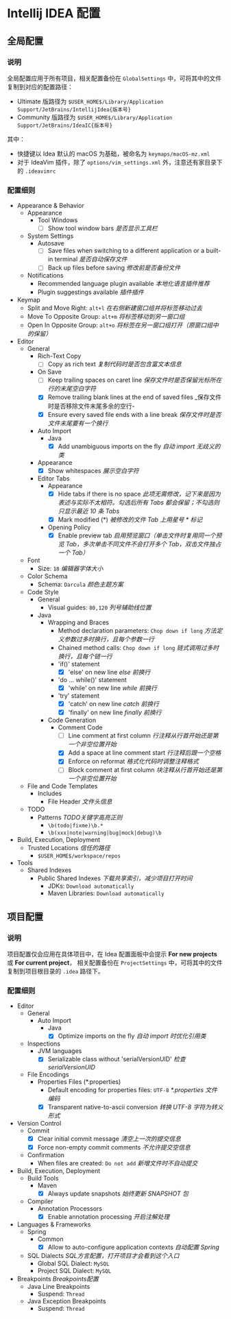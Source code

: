 # Intellij IDEA 配置

## 全局配置

### 说明

全局配置应用于所有项目，相关配置备份在 `GlobalSettings` 中，可将其中的文件复制到对应的配置路径：

+ Ultimate 版路径为 `$USER_HOME$/Library/Application Support/JetBrains/IntellijIdea{版本号}`
+ Community 版路径为 `$USER_HOME$/Library/Application Support/JetBrains/IdeaIC{版本号}`

其中：

+ 快捷键以 Idea 默认的 macOS 为基础，被命名为 `keymaps/macOS-mz.xml`
+ 对于 IdeaVim 插件，除了 `options/vim_settings.xml` 外，注意还有家目录下的 `.ideavimrc`

### 配置细则

* Appearance & Behavior
  * Appearance
    * Tool Windows
      * [ ] Show tool window bars _是否显示工具栏_
  * System Settings
    * Autosave
      * [ ] Save files when switching to a different application or a built-in terminal _是否自动保存文件_
      * [ ] Back up files before saving _修改前是否备份文件_
  * Notifications
    * Recommended language plugin available _本地化语言插件推荐_
    * Plugin suggestings available _插件插件_
* Keymap
  * Split and Move Right: `alt+l` _在右侧新建窗口组并将标签移动过去_
  * Move To Opposite Group: `alt+m` _将标签移动到另一窗口组_
  * Open In Opposite Group: `alt+o` _将标签在另一窗口组打开（原窗口组中的保留）_
* Editor
  * General
    * Rich-Text Copy
      * [ ] Copy as rich text _复制代码时是否包含富文本信息_
    * On Save
      * [ ] Keep trailing spaces on caret line _保存文件时是否保留光标所在行的末尾空白字符_
      * [x] Remove trailing blank lines at the end of saved files _保存文件时是否移除文件末尾多余的空行-
      * [x] Ensure every saved file ends with a line break _保存文件时是否文件末尾要有一个换行_
    * Auto Import
      * Java
        * [x] Add unambiguous imports on the fly _自动 import 无歧义的类_
    * Appearance
      * [x] Show whitespaces _展示空白字符_
    * Editor Tabs
      * Appearance
        * [x] Hide tabs if there is no space _此项无需修改，记下来是因为表述与实际不太相符。勾选后所有 Tabs 都会保留；不勾选则只显示最近 10 条 Tabs_
        * [x] Mark modified (*) _被修改的文件 Tab 上用星号 * 标记_
      * Opening Policy
        * [x] Enable preview tab _启用预览窗口（单击文件时复用同一个预览 Tab，多次单击不同文件不会打开多个 Tab，双击文件独占一个 Tab）_
  * Font
    * Size: `18` _编辑器字体大小_
  * Color Schema
    * Schema: `Darcula` _颜色主题方案_
  * Code Style
    * General
      * Visual guides: `80,120` _列号辅助线位置_
    * Java
      * Wrapping and Braces
        * Method declaration parameters: `Chop down if long` _方法定义参数过多时换行，且每个参数一行_
        * Chained method calls: `Chop down if long` _链式调用过多时换行，且每个链一行_
        * 'if()' statement
          * [x] 'else' on new line _else 前换行_
        * 'do ... while()' statement
          * [x] 'while' on new line _while 前换行_
        * 'try' statement
          * [x] 'catch' on new line _catch 前换行_
          * [x] 'finally' on new line _finally 前换行_
      * Code Generation
        * Comment Code
          * [ ] Line comment at first column _行注释从行首开始还是第一个非空位置开始_
          * [x] Add a space at line comment start _行注释后跟一个空格_
          * [x] Enforce on reformat _格式化代码时调整注释格式_
          * [ ] Block comment at first column _块注释从行首开始还是第一个非空位置开始_
  * File and Code Templates
    * Includes
      * File Header _文件头信息_
  * TODO
    * Patterns _TODO关键字高亮正则_
      * `\b(todo|fixme)\b.*`
      * `\b(xxx|note|warning|bug|mock|debug)\b`
* Build, Execution, Deployment
  * Trusted Locations _信任的路径_
    * `$USER_HOME$/workspace/repos`
* Tools
  * Shared Indexes
    * Public Shared Indexes _下载共享索引，减少项目打开时间_
      * JDKs: `Download automatically`
      * Maven Libraries: `Download automatically`

## 项目配置

### 说明

项目配置仅会应用在具体项目中，在 Idea 配置面板中会提示 **For new projects** 或 **For current project**， 相关配置备份在 `ProjectSettings` 中，可将其中的文件复制到项目根目录的 `.idea` 路径下。

### 配置细则

* Editor
  * General
    * Auto Import
      * Java
        * [x] Optimize imports on the fly _自动 import 时优化引用类_
  * Inspections
    * JVM languages
      * [x] Serializable class without 'serialVersionUID' _检查 serialVersionUID_
  * File Encodings
    * Properties Files (*.properties)
      * Default encoding for properties files: `UTF-8` _*.properties 文件编码_
      * [x] Transparent native-to-ascii conversion _转换 UTF-8 字符为转义形式_
* Version Control
  * Commit
    * [x] Clear initial commit message _清空上一次的提交信息_
    * [x] Force non-empty commit comments _不允许提交空信息_
  * Confirmation
    * When files are created: `Do not add` _新增文件时不自动提交_
* Build, Execution, Deployment
  * Build Tools
    * Maven
      * [x] Always update snapshots _始终更新 SNAPSHOT 包_
  * Compiler
    * Annotation Processors
      * [x] Enable annotation processing _开启注解处理_
* Languages & Frameworks
  * Spring
    * Common
      * [x] Allow to auto-configure application contexts _自动配置 Spring_
  * SQL Dialects _SQL方言配置，打开项目才会看到这个入口_
    * Global SQL Dialect: `MySQL`
    * Project SQL Dialect: `MySQL`
* Breakpoints _Breakpoints配置_
  * Java Line Breakpoints
    * Suspend: `Thread`
  * Java Exception Breakpoints
    * Suspend: `Thread`
